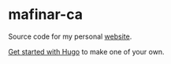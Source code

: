 # mafinar-ca

Source code for my personal [website](http://mafinar.ca). 

[Get started with Hugo](https://gohugo.io/getting-started/) to make one of your own.
